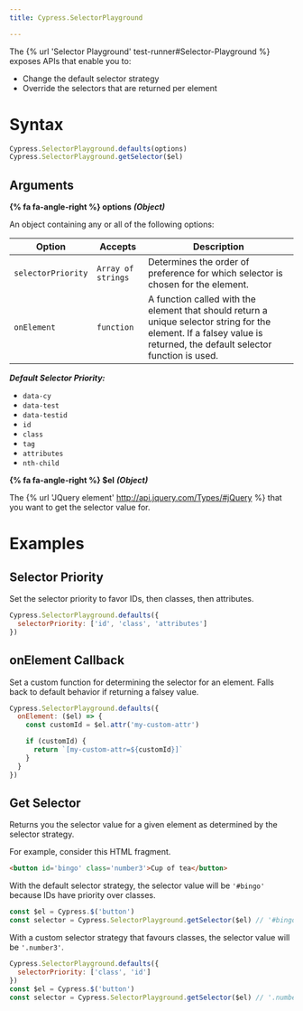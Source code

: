 ```yaml
---
title: Cypress.SelectorPlayground

---
```


The {% url 'Selector Playground' test-runner#Selector-Playground %} exposes APIs that enable you to:

- Change the default selector strategy
- Override the selectors that are returned per element

# Syntax

```javascript
Cypress.SelectorPlayground.defaults(options)
Cypress.SelectorPlayground.getSelector($el)
```

## Arguments

**{% fa fa-angle-right %} options**  ***(Object)***

An object containing any or all of the following options:

Option | Accepts | Description
--- | --- | ---
`selectorPriority` | `Array of strings` | Determines the order of preference for which selector is chosen for the element.
`onElement` | `function` | A function called with the element that should return a unique selector string for the element. If a falsey value is returned, the default selector function is used.

***Default Selector Priority:***

- `data-cy`
- `data-test`
- `data-testid`
- `id`
- `class`
- `tag`
- `attributes`
- `nth-child`

**{% fa fa-angle-right %} $el**  ***(Object)***

The {% url 'JQuery element' http://api.jquery.com/Types/#jQuery %} that you want to get the selector value for.

# Examples

## Selector Priority

Set the selector priority to favor IDs, then classes, then attributes.

```javascript
Cypress.SelectorPlayground.defaults({
  selectorPriority: ['id', 'class', 'attributes']
})
```

## onElement Callback

Set a custom function for determining the selector for an element. Falls back to default behavior if returning a falsey value.

```javascript
Cypress.SelectorPlayground.defaults({
  onElement: ($el) => {
    const customId = $el.attr('my-custom-attr')

    if (customId) {
      return `[my-custom-attr=${customId}]`
    }
  }
})
```

## Get Selector

Returns you the selector value for a given element as determined by the selector strategy.

For example, consider this HTML fragment.

```html
<button id='bingo' class='number3'>Cup of tea</button>
```

With the default selector strategy, the selector value will be `'#bingo'` because IDs have priority over classes.

```js
const $el = Cypress.$('button')
const selector = Cypress.SelectorPlayground.getSelector($el) // '#bingo'
```

With a custom selector strategy that favours classes, the selector value will be `'.number3'`.

```js
Cypress.SelectorPlayground.defaults({
  selectorPriority: ['class', 'id']
})
const $el = Cypress.$('button')
const selector = Cypress.SelectorPlayground.getSelector($el) // '.number3'
```
